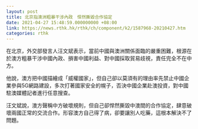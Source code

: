 ```yaml
---
layout: post
title: 北京指澳洲粗暴干涉內政　悍然撕毀合作協定
date: 2021-04-27 15:48:59.000000000 +08:00
link: https://news.rthk.hk/rthk/ch/component/k2/1587968-20210427.htm
categories: rthk
---
```


在北京，外交部發言人汪文斌表示，當前中國與澳洲關係面臨的嚴重困難，根源在於澳方粗暴干涉中國內政、損害中國利益、對中國採取貿易歧視，責任完全不在中方。

他說，澳方把中國描繪成「威權國家」，但自己卻以莫須有的理由率先禁止中國企業參與5G網路建設，多次打著國家安全的幌子，否決中國企業赴澳投資，對中國駐澳媒體記者進行任意搜查。

汪文斌說，澳方聲稱中方破壞規則，但自己卻悍然撕毀中澳間的合作協定，肆意破壞兩國正常的交流合作。形容澳方自己得了病，卻要讓別人吃藥，這根本解決不了問題。

